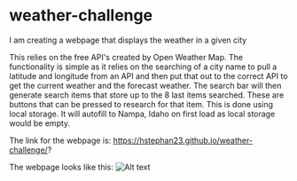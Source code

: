 # weather-challenge
I am creating a webpage that displays the weather in a given city

This relies on the free API's created by Open Weather Map.
The functionality is simple as it relies on the searching of a city name to pull a latitude and longitude from an API and then put that out to the correct API to get the current weather and the forecast weather. The search bar will then generate search items that store up to the 8 last items searched. These are buttons that can be pressed to research for that item. This is done using local storage. It will autofill to Nampa, Idaho on first load as local storage would be empty.

The link for the webpage is: https://hstephan23.github.io/weather-challenge/? 

The webpage looks like this: 
![Alt text](./Screenshot%202024-01-09%20at%203.56.31 PM.png/)



